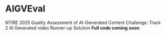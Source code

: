 # AIGVEval
NTIRE 2025 Quality Assessment of AI-Generated Content Challenge: Track 2 AI Generated video Runner-up Solution
**Full code coming soon**
